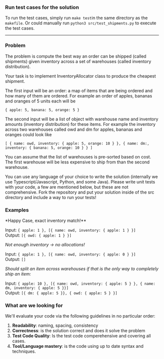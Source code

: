 ### Run test cases for the solution

To run the test cases, simply run `make test`in the same directory as the `makefile`.
Or could manually run `python3 src/test_shipments.py` to execute the test cases.

---

### Problem

The problem is compute the best way an order can be shipped (called shipments) given inventory across a set of warehouses (called inventory distribution).

Your task is to implement InventoryAllocator class to produce the cheapest shipment.

The first input will be an order: a map of items that are being ordered and how many of them are ordered. For example an order of apples, bananas and oranges of 5 units each will be

`{ apple: 5, banana: 5, orange: 5 }`

The second input will be a list of object with warehouse name and inventory amounts (inventory distribution) for these items. For example the inventory across two warehouses called owd and dm for apples, bananas and oranges could look like

`[ { name: owd, inventory: { apple: 5, orange: 10 } }, { name: dm:, inventory: { banana: 5, orange: 10 } } ]`

You can assume that the list of warehouses is pre-sorted based on cost. The first warehouse will be less expensive to ship from than the second warehouse.

You can use any language of your choice to write the solution (internally we use Typescript/Javascript, Python, and some Java). Please write unit tests with your code, a few are mentioned below, but these are not comprehensive. Fork the repository and put your solution inside of the src directory and include a way to run your tests!

### Examples

\*Happy Case, exact inventory match!\*\*

Input: `{ apple: 1 }, [{ name: owd, inventory: { apple: 1 } }]`  
Output: `[{ owd: { apple: 1 } }]`

_Not enough inventory -> no allocations!_

Input: `{ apple: 1 }, [{ name: owd, inventory: { apple: 0 } }]`  
Output: `[]`

_Should split an item across warehouses if that is the only way to completely ship an item:_

Input: `{ apple: 10 }, [{ name: owd, inventory: { apple: 5 } }, { name: dm, inventory: { apple: 5 }}]`  
Output: `[{ dm: { apple: 5 }}, { owd: { apple: 5 } }]`

### What are we looking for

We'll evaluate your code via the following guidelines in no particular order:

1. **Readability**: naming, spacing, consistency
2. **Correctness**: is the solution correct and does it solve the problem
3. **Test Code Quality**: Is the test code comperehensive and covering all cases.
4. **Tool/Language mastery**: is the code using up to date syntax and techniques.
